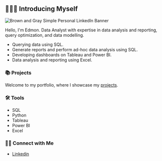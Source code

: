 ## 🙋🏻‍♀️ Introducing Myself

![Brown and Gray Simple Personal LinkedIn Banner](https://github.com/Baguette0812/Baguette0812/assets/106466704/d0e44e71-a773-445c-9bf9-103981d9d56a)

Hello, I'm Edmon. Data Analyst with expertise in data analysis and reporting, query optimization, and data modelling. 

- Querying data using SQL.
- Generate reports and perform ad-hoc data analysis using SQL.
- Developing dashboards on Tableau and Power BI.
- Data analysis and reporting using Excel.

### 📚 Projects

Welcome to my portfolio, where I showcase my [projects]().

### 🛠️ Tools

- SQL
- Python
- Tableau
- Power BI
- Excel

### 👋🏻 Connect with Me

- [Linkedin](https://www.linkedin.com/in/edmon-youekana/)
